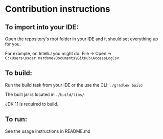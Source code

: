 # Contribution instructions

## To import into your IDE:
Open the repository's root folder in your IDE and it should set everything up for you.

For example, on IntelliJ you might do: File -> Open -> `C:\Users\oscar.nardone\Documents\GitHub\AccessLogCsv`

## To build:
Run the build task from your IDE or the use the CLI: `./gradlew build`

The built jar is located in `./build/libs/`.

JDK 11 is required to build.

## To run:
See the usage instructions in README.md
